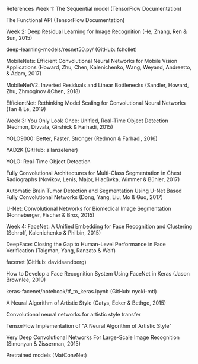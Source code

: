 References
W​eek 1:
The Sequential model (TensorFlow Documentation)

The Functional API (TensorFlow Documentation)

W​eek 2:
Deep Residual Learning for Image Recognition (He, Zhang, Ren & Sun, 2015)

d​eep-learning-models/resnet50.py/ (GitHub: fchollet)

MobileNets: Efficient Convolutional Neural Networks for Mobile Vision Applications (Howard, Zhu, Chen, Kalenichenko, Wang, Weyand, Andreetto, ​& Adam, 2017)

MobileNetV2: Inverted Residuals and Linear Bottlenecks (Sandler, Howard, Zhu, Zhmoginov &Chen, 2018)

EfficientNet: Rethinking Model Scaling for Convolutional Neural Networks (Tan & Le, 2019)

W​eek 3:
You Only Look Once: Unified, Real-Time Object Detection (Redmon, Divvala, Girshick & Farhadi, 2015)

YOLO9000: Better, Faster, Stronger (Redmon & Farhadi, 2016)

YAD2K (GitHub: allanzelener)

YOLO: Real-Time Object Detection

Fully Convolutional Architectures for Multi-Class Segmentation in Chest Radiographs (Novikov, Lenis, Major, Hladůvka, Wimmer & Bühler, 2017)

Automatic Brain Tumor Detection and Segmentation Using U-Net Based Fully Convolutional Networks (Dong, Yang, Liu, Mo & Guo, 2017)

U-Net: Convolutional Networks for Biomedical Image Segmentation (Ronneberger, Fischer & Brox, 2015)

W​eek 4:
FaceNet: A Unified Embedding for Face Recognition and Clustering (Schroff, Kalenichenko & Philbin, 2015)

DeepFace: Closing the Gap to Human-Level Performance in Face Verification (Taigman, Yang, Ranzato & Wolf)

f​acenet (GitHub: davidsandberg)

How to Develop a Face Recognition System Using FaceNet in Keras (Jason Brownlee, 2019)

k​eras-facenet/notebook/tf_to_keras.ipynb (GitHub: nyoki-mtl)

A Neural Algorithm of Artistic Style (Gatys, Ecker & Bethge, 2015)

Convolutional neural networks for artistic style transfer

TensorFlow Implementation of "A Neural Algorithm of Artistic Style"

V​ery Deep Convolutional Networks For Large-Scale Image Recognition (Simonyan & Zisserman, 2015)

Pretrained models (MatConvNet)

